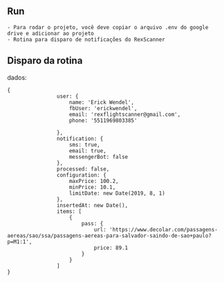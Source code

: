 ## Run

    - Para rodar o projeto, você deve copiar o arquivo .env do google drive e adicionar ao projeto
    - Rotina para disparo de notificações do RexScanner
## Disparo da rotina
dados: 
``` 
{
                user: {
                    name: 'Erick Wendel',
                    fbUser: 'erickwendel',
                    email: 'rexflightscanner@gmail.com',
                    phone: '5511969803385'

                },
                notification: {
                    sms: true,
                    email: true,
                    messengerBot: false
                },
                processed: false,
                configuration: {
                    maxPrice: 100.2,
                    minPrice: 10.1,
                    limitDate: new Date(2019, 8, 1)
                },
                insertedAt: new Date(),
                items: [
                    {
                        pass: {
                            url: 'https://www.decolar.com/passagens-aereas/sao/ssa/passagens-aereas-para-salvador-saindo-de-sao+paulo?p=M1:1',
                            price: 89.1
                        }
                    }
                ]
}

```
